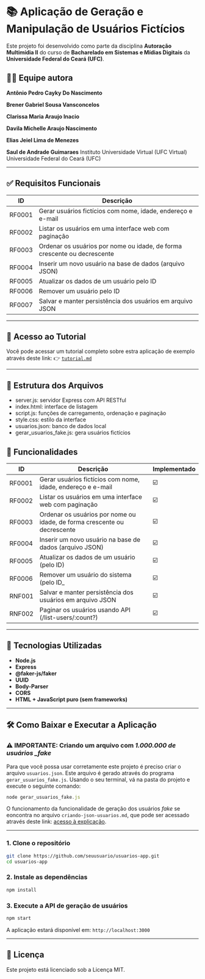 # 📚 Aplicação de Geração e Manipulação de Usuários Fictícios

Este projeto foi desenvolvido como parte da disciplina **Autoração Multimídia II** do curso de **Bacharelado em Sistemas e Mídias Digitais** da **Universidade Federal do Ceará (UFC)**.

## 👨‍🏫 Equipe autora

**Antônio Pedro Cayky Do Nascimento**  

**Brener Gabriel Sousa Vansconcelos**

**Clarissa Maria Araujo Inacio**

**Davila Michelle Araujo Nascimento**

**Elias Jeiel Lima de Menezes**

**Saul de Andrade Guimaraes**
Instituto Universidade Virtual (UFC Virtual)
Universidade Federal do Ceará (UFC)

---

## ✅ Requisitos Funcionais

| ID     | Descrição                                                                |
| ------ | ------------------------------------------------------------------------ |
| RF0001 | Gerar usuários fictícios com nome, idade, endereço e e-mail              |
| RF0002 | Listar os usuários em uma interface web com paginação                    |
| RF0003 | Ordenar os usuários por nome ou idade, de forma crescente ou decrescente |
| RF0004 | Inserir um novo usuário na base de dados (arquivo JSON)                  |
| RF0005 | Atualizar os dados de um usuário pelo ID                                 |
| RF0006 | Remover um usuário pelo ID                                               |
| RF0007 | Salvar e manter persistência dos usuários em arquivo JSON                |

---

## 📘 Acesso ao Tutorial

Você pode acessar um tutorial completo sobre estra aplicação de exemplo através deste link:
👉 [`tutorial.md`](./public/tutorial.md)

---

## 📂 Estrutura dos Arquivos

- server.js: servidor Express com API RESTful
- index.html: interface de listagem
- script.js: funções de carregamento, ordenação e paginação
- style.css: estilo da interface
- usuarios.json: banco de dados local
- gerar_usuarios_fake.js: gera usuários fictícios

## 📘 Funcionalidades

| ID     | Descrição                                                                | Implementado |
| ------ | ------------------------------------------------------------------------ | ------------ |
| RF0001 | Gerar usuários fictícios com nome, idade, endereço e e-mail              | ☑️           |
| RF0002 | Listar os usuários em uma interface web com paginação                    | ☑️           |
| RF0003 | Ordenar os usuários por nome ou idade, de forma crescente ou decrescente | ☑️           |
| RF0004 | Inserir um novo usuário na base de dados (arquivo JSON)                  | ☑️           |
| RF0005 | Atualizar os dados de um usuário (pelo ID)                               | ☑️           |
| RF0006 | Remover um usuário do sistema (pelo ID\_                                 | ☑️          |
| RNF001 | Salvar e manter persistência dos usuários em arquivo JSON                | ☑️          |
| RNF002 | Paginar os usuários usando API (/list-users/:count?)                     | ☑️          |

---

## 🚀 Tecnologias Utilizadas

- **Node.js**
- **Express**
- **@faker-js/faker**
- **UUID**
- **Body-Parser**
- **CORS**
- **HTML + JavaScript puro (sem frameworks)**

---

## 🛠️ Como Baixar e Executar a Aplicação

### ⚠️ IMPORTANTE: Criando um arquivo com _1.000.000 de usuários \_fake_

Para que você possa usar corretamente este projeto é preciso criar o arquivo `usuarios.json`. Este arquivo é gerado através do programa `gerar_usuarios_fake.js`. Usando o seu terminal, vá na pasta do projeto e execute o seguinte comando:

```javascript
node gerar_usuarios_fake.js
```

O funcionamento da funcionalidade de geração dos usuários _fake_ se eoncontra no arquivo `criando-json-usuarios.md`, que pode ser acessado através deste link: [acesso à explicação]("./criando-json-usuarios.md").

---

### 1. Clone o repositório

```bash
git clone https://github.com/seuusuario/usuarios-app.git
cd usuarios-app
```

### 2. Instale as dependências

```bash
npm install
```

### 3. Execute a API de geração de usuários

```bash
npm start
```

A aplicação estará disponível em: `http://localhost:3000`

---

## 📝 Licença

Este projeto está licenciado sob a Licença MIT.
